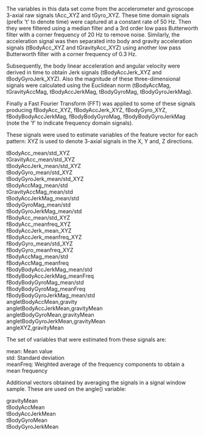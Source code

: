 The variables in this data set come from the accelerometer and gyroscope 3-axial raw signals tAcc_XYZ and tGyro_XYZ. These time domain signals (prefix 't' to denote time) were captured at a constant rate of 50 Hz. Then they were filtered using a median filter and a 3rd order low pass Butterworth filter with a corner frequency of 20 Hz to remove noise. Similarly, the acceleration signal was then separated into body and gravity acceleration signals (tBodyAcc_XYZ and tGravityAcc_XYZ) using another low pass Butterworth filter with a corner frequency of 0.3 Hz. 

Subsequently, the body linear acceleration and angular velocity were derived in time to obtain Jerk signals (tBodyAccJerk_XYZ and tBodyGyroJerk_XYZ). Also the magnitude of these three-dimensional signals were calculated using the Euclidean norm (tBodyAccMag, tGravityAccMag, tBodyAccJerkMag, tBodyGyroMag, tBodyGyroJerkMag). 

Finally a Fast Fourier Transform (FFT) was applied to some of these signals producing fBodyAcc_XYZ, fBodyAccJerk_XYZ, fBodyGyro_XYZ, fBodyBodyAccJerkMag, fBodyBodyGyroMag, fBodyBodyGyroJerkMag (note the 'f' to indicate frequency domain signals). 

These signals were used to estimate variables of the feature vector for each pattern: XYZ is used to denote 3-axial signals in the X, Y and, Z directions.

tBodyAcc_mean/std_XYZ<br/>
tGravityAcc_mean/std_XYZ<br/>
tBodyAccJerk_mean/std_XYZ<br/>
tBodyGyro_mean/std_XYZ<br/>
tBodyGyroJerk_mean/std_XYZ<br/>
tBodyAccMag_mean/std<br/>
tGravityAccMag_mean/std<br/>
tBodyAccJerkMag_mean/std<br/>
tBodyGyroMag_mean/std<br/>
tBodyGyroJerkMag_mean/std<br/>
fBodyAcc_mean/std_XYZ<br/>
fBodyAcc_meanfreq_XYZ<br/>
fBodyAccJerk_mean_XYZ<br/>
fBodyAccJerk_meanfreq_XYZ<br/>
fBodyGyro_mean/std_XYZ<br/>
fBodyGyro_meanfreq_XYZ<br/>
fBodyAccMag_mean/std<br/>
fBodyAccMag_meanfreq<br/>
fBodyBodyAccJerkMag_mean/std<br/>
fBodyBodyAccJerkMag_meanFreq<br/>
fBodyBodyGyroMag_mean/std<br/>
fBodyBodyGyroMag_meanFreq<br/>
fBodyBodyGyroJerkMag_mean/std<br/>
angletBodyAccMean,gravity<br/>
angletBodyAccJerkMean,gravityMean<br/>
angletBodyGyroMean,gravityMean<br/>
angletBodyGyroJerkMean,gravityMean<br/>
angleXYZ,gravityMean

The set of variables that were estimated from these signals are: 

mean: Mean value<br/>
std: Standard deviation<br/>
meanFreq: Weighted average of the frequency components to obtain a mean frequency<br/>

Additional vectors obtained by averaging the signals in a signal window sample. These are used on the angle() variable:

gravityMean<br/>
tBodyAccMean<br/>
tBodyAccJerkMean<br/>
tBodyGyroMean<br/>
tBodyGyroJerkMean
